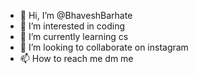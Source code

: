 - 👋 Hi, I’m @BhaveshBarhate
- 👀 I’m interested in coding
- 🌱 I’m currently learning cs
- 💞️ I’m looking to collaborate on instagram
- 📫 How to reach me dm me

<!---
BhaveshBarhate/BhaveshBarhate is a ✨ special ✨ repository because its `README.md` (this file) appears on your GitHub profile.
You can click the Preview link to take a look at your changes.
--->
